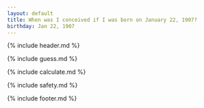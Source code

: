 ```yaml
---
layout: default
title: When was I conceived if I was born on January 22, 1907?
birthday: Jan 22, 1907
---
```


{% include header.md %}

{% include guess.md %}

{% include calculate.md %}

{% include safety.md %}

{% include footer.md %}



